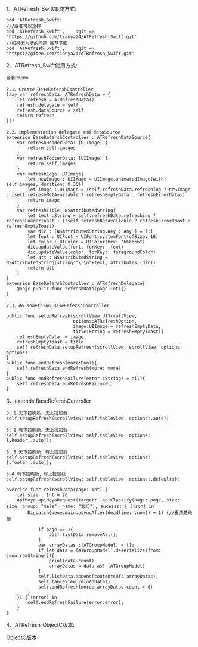 1、ATRefresh_Swift集成方式:

    pod 'ATRefresh_Swift'
    ///或者可以这样
    pod 'ATRefresh_Swift',    :git => 'https://github.com/tianya24/ATRefresh_Swift.git'
    //如果因为墙的问题 推荐下面
    pod 'ATRefresh_Swift',    :git => 'https://gitee.com/tianya24/ATRefresh_Swift.git'
    
2、ATRefresh_Swift使用方式:

    
    查看Ddemo
    
    2.1、Create BaseRefershController
    lazy var refreshData: ATRefreshData = {
        let refresh = ATRefreshData()
        refresh.delegate = self
        refresh.dataSource = self
        return refresh
    }()
    
    2.2、implementation delegate and dataSource
    extension BaseRefershController : ATRefreshDataSource{
        var refreshHeaderData: [UIImage] {
            return self.images
        }
        var refreshFooterData: [UIImage] {
            return self.images
        }
        var refreshLogo: UIImage{
            let newImage : UIImage = UIImage.animatedImage(with: self.images, duration: 0.35)!
            let image : UIImage = (self.refreshData.refreshing ? newImage : (self.refreshNetAvailable ? refreshEmptyData : refreshErrorData))
            return image
        }
        var refreshTitle: NSAttributedString{
            let text :String = self.refreshData.refreshing ? refreshLoaderToast : (!self.refreshNetAvailable ? refreshErrorToast : refreshEmptyToast)
            var dic : [NSAttributedString.Key : Any ] = [:]
            let font : UIFont = UIFont.systemFont(ofSize: 16)
            let color : UIColor = UIColor(hex: "666666")
            dic.updateValue(font, forKey: .font)
            dic.updateValue(color, forKey: .foregroundColor)
            let att : NSAttributedString = NSAttributedString(string:"\r\n"+text, attributes:(dic))
            return att
        }
    }
    extension BaseRefershController : ATRefreshDelegate{
        @objc public func refreshData(page:Int){}
    }
    
    2.3、do something BaseRefershController
    
    public func setupRefresh(scrollView:UIScrollView,
                             options:ATRefreshOption,
                             image:UIImage = refreshEmptyData,
                             title:String = refreshEmptyToast){
        refreshEmptyData  = image
        refreshEmptyToast = title
        self.refreshData.setupRefresh(scrollView: scrollView, options: options)
    }
    public func endRefresh(more:Bool){
        self.refreshData.endRefresh(more: more)
    }
    public func endRefreshFailure(error :String? = nil){
        self.refreshData.endRefreshFailure()
    }
    
3、extends BaseRefershController 
    
    3、1 无下拉刷新、无上拉加载
    self.setupRefresh(scrollView: self.tableView, options:.auto);
    
    3、2 有下拉刷新、无上拉加载
    self.setupRefresh(scrollView: self.tableView, options:[.header,.auto]);
    
    3、3 无下拉刷新、有上拉加载
    self.setupRefresh(scrollView: self.tableView, options:[.footer,.auto]);
    
    3.4 有下拉刷新、有上拉加载
    self.setupRefresh(scrollView: self.tableView, options:.defaults);
    
    override func refreshData(page: Int) {
        let size : Int = 20
        ApiMoya.apiMoyaRequest(target: .apiClassify(page: page, size: size, group: "male", name: "玄幻"), sucesss: { (json) in
            DispatchQueue.main.asyncAfter(deadline: .now() + 1) {//看清楚动画
                
                if page == 1{
                    self.listData.removeAll();
                }
                var arrayDatas :[ATGroupModel] = [];
                if let data = [ATGroupModel].deserialize(from: json.rawString()){
                    print(data.count)
                    arrayDatas = data as! [ATGroupModel]
                }
                self.listData.append(contentsOf: arrayDatas);
                self.tableView.reloadData()
                self.endRefresh(more: arrayDatas.count > 0)
            }
        }) { (error) in
            self.endRefreshFailure(error:error);
        }
    }
       
4、ATRefresh_ObjectC版本:
    
[ObjectC版本](https://github.com/tianya2416/ATRefresh_ObjectC.git)
